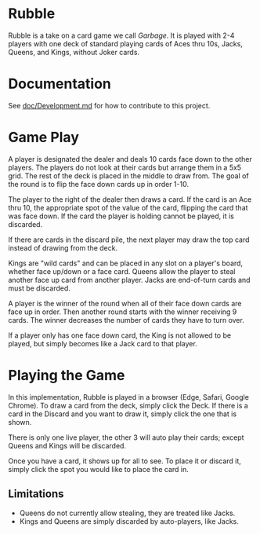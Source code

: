 # Rubble
Rubble is a take on a card game we call _Garbage_. It is played with 2-4 players with one deck of standard playing cards of Aces thru 10s, Jacks, Queens, and Kings, without Joker cards.

# Documentation

See [doc/Development.md](doc/Development.md) for how to contribute to this project.

# Game Play

A player is designated the dealer and deals 10 cards face down to the other players. The players do not look at their cards but arrange them in a 5x5 grid. The rest of the deck is placed in the middle to draw from. The goal of the round is to flip the face down cards up in order 1-10.

The player to the right of the dealer then draws a card. If the card is an Ace thru 10, the appropriate spot of the value of the card, flipping the card that was face down. If the card the player is holding cannot be played, it is discarded.

If there are cards in the discard pile, the next player may draw the top card instead of drawing from the deck.

Kings are "wild cards" and can be placed in any slot on a player's board, whether face up/down or a face card. Queens allow the player to steal another face up card from another player. Jacks are end-of-turn cards and must be discarded.

A player is the winner of the round when all of their face down cards are face up in order. Then another round starts with the winner receiving 9 cards. The winner decreases the number of cards they have to turn over.

If a player only has one face down card, the King is not allowed to be played, but simply becomes like a Jack card to that player.

# Playing the Game

In this implementation, Rubble is played in a browser (Edge, Safari, Google Chrome). To draw a card from the deck, simply click the Deck. If there is a card in the Discard and you want to draw it, simply click the one that is shown.

There is only one live player, the other 3 will auto play their cards; except Queens and Kings will be discarded.

Once you have a card, it shows up for all to see. To place it or discard it, simply click the spot you would like to place the card in.

## Limitations

- Queens do not currently allow stealing, they are treated like Jacks.
- Kings and Queens are simply discarded by auto-players, like Jacks.
